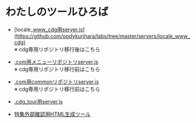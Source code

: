 # わたしのツールひろば

* [locale_www_cdg用server.js](https://github.com/opdykurihara/labs/tree/master/servers/locale_www_cdg)  
※ cdg専用リポジトリ移行後はこちら

* [.com用メニューリポジトリserver.js](https://github.com/opdykurihara/labs/tree/master/servers/com)  
※ cdg専用リポジトリ移行前はこちら
* [.com用commonリポジトリserver.js](https://github.com/opdykurihara/labs/tree/master/servers/com/common/)  
※ cdg専用リポジトリ移行前はこちら

* [.cdg_tour用server.js](https://github.com/opdykurihara/labs/tree/master/servers/cdg_tour)

* [特集外部確認用HTML生成ツール](https://github.com/opdykurihara/labs/tree/master/special/build/_modules/special)